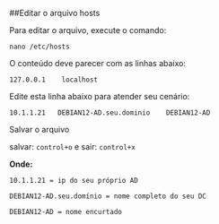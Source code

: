 ##Editar o arquivo hosts

Para editar o arquivo, execute o comando:

```
nano /etc/hosts
```

O conteúdo deve parecer com as linhas abaixo:

`127.0.0.1    localhost`

Edite esta linha abaixo para atender seu cenário:

`10.1.1.21   DEBIAN12-AD.seu.dominio    DEBIAN12-AD`

Salvar o arquivo

salvar: `control+o` e sair: `control+x`

**Onde:**

`10.1.1.21 = ip do seu próprio AD`

`DEBIAN12-AD.seu.domínio = nome completo do seu DC`

`DEBIAN12-AD = nome encurtado`
